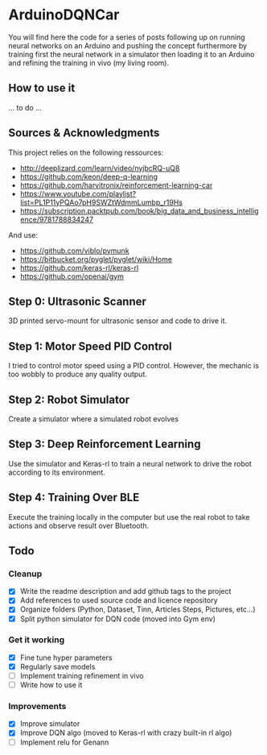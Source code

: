 # ArduinoDQNCar

You will find here the code for a series of posts following up on running neural networks on an Arduino and pushing the concept furthermore by training first the neural network in a simulator then loading it to an Arduino and refining the training in vivo (my living room).

## How to use it

... to do ...

## Sources & Acknowledgments

This project relies on the following ressources:

 * http://deeplizard.com/learn/video/nyjbcRQ-uQ8
 * https://github.com/keon/deep-q-learning
 * https://github.com/harvitronix/reinforcement-learning-car
 * https://www.youtube.com/playlist?list=PL1P11yPQAo7pH9SWZtWdmmLumbp_r19Hs 
 * https://subscription.packtpub.com/book/big_data_and_business_intelligence/9781788834247

And use:

 * https://github.com/viblo/pymunk
 * https://bitbucket.org/pyglet/pyglet/wiki/Home
 * https://github.com/keras-rl/keras-rl
 * https://github.com/openai/gym

## Step 0: Ultrasonic Scanner

3D printed servo-mount for ultrasonic sensor and code to drive it.

## Step 1: Motor Speed PID Control

I tried to control motor speed using a PID control. However, the mechanic is too wobbly to produce any quality output.

## Step 2: Robot Simulator

Create a simulator where a simulated robot evolves

## Step 3: Deep Reinforcement Learning

Use the simulator and Keras-rl to train a neural network to drive the robot according to its environment.

## Step 4: Training Over BLE

Execute the training locally in the computer but use the real robot to take actions and observe result over Bluetooth.

## Todo

### Cleanup

 - [x] Write the readme description and add github tags to the project
 - [x] Add references to used source code and licence repository
 - [x] Organize folders (Python, Dataset, Tinn, Articles Steps, Pictures, etc...)
 - [x] Split python simulator for DQN code (moved into Gym env)

### Get it working

 - [x] Fine tune hyper parameters
 - [x] Regularly save models
 - [ ] Implement training refinement in vivo
 - [ ] Write how to use it
 
### Improvements

 - [x] Improve simulator
 - [x] Improve DQN algo (moved to Keras-rl with crazy built-in rl algo)
 - [ ] Implement relu for Genann
